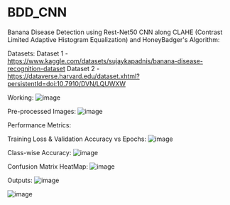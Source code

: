 # BDD_CNN
Banana Disease Detection using Rest-Net50 CNN along CLAHE (Contrast Limited Adaptive Histogram Equalization) and HoneyBadger's Algorithm:

Datasets:
Dataset 1 - https://www.kaggle.com/datasets/sujaykapadnis/banana-disease-recognition-dataset
Dataset 2 - https://dataverse.harvard.edu/dataset.xhtml?persistentId=doi:10.7910/DVN/LQUWXW

Working:
![image](https://github.com/user-attachments/assets/e2235628-9393-4084-b807-5852ec7d1e03)

Pre-processed Images:
![image](https://github.com/user-attachments/assets/cddd1241-12ae-4bda-b173-0ca6607644b0)


Performance Metrics:

Training Loss & Validation Accuracy vs Epochs:
![image](https://github.com/user-attachments/assets/8535752a-4d53-4028-ada8-0f3c9643162b)

Class-wise Accuracy:
![image](https://github.com/user-attachments/assets/20a363c5-6e05-459c-a05c-b91af254481c)

Confusion Matrix HeatMap:
![image](https://github.com/user-attachments/assets/1d642b31-c293-436c-b2e6-90f8f719a156)

Outputs:
![image](https://github.com/user-attachments/assets/b57ada93-04f7-4356-9a85-238e2e54b6af)

![image](https://github.com/user-attachments/assets/c45da6b8-84ef-4b52-9b63-cef8e7c4651c)






